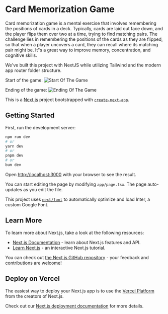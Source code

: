 # Card Memorization Game

Card memorization game is a mental exercise that involves remembering the positions of cards in a deck. Typically, cards are laid out face down, and the player flips them over two at a time, trying to find matching pairs. The challenge lies in remembering the positions of the cards as they are flipped, so that when a player uncovers a card, they can recall where its matching pair might be. It"s a great way to improve memory, concentration, and cognitive skills.

We've built this project with NextJS while utilizing Tailwind and the modern app router folder structure.

Start of the game:
![Start Of The Game](https://github.com/ARS-coding/web-card-memorization-game/blob/main/readme_assets/start.gif)

Ending of the game:
![Ending Of The Game](https://github.com/ARS-coding/web-card-memorization-game/blob/main/readme_assets/ending.gif)

This is a [Next.js](https://nextjs.org/) project bootstrapped with [`create-next-app`](https://github.com/vercel/next.js/tree/canary/packages/create-next-app).

## Getting Started

First, run the development server:

```bash
npm run dev
# or
yarn dev
# or
pnpm dev
# or
bun dev
```

Open [http://localhost:3000](http://localhost:3000) with your browser to see the result.

You can start editing the page by modifying `app/page.tsx`. The page auto-updates as you edit the file.

This project uses [`next/font`](https://nextjs.org/docs/basic-features/font-optimization) to automatically optimize and load Inter, a custom Google Font.

## Learn More

To learn more about Next.js, take a look at the following resources:

- [Next.js Documentation](https://nextjs.org/docs) - learn about Next.js features and API.
- [Learn Next.js](https://nextjs.org/learn) - an interactive Next.js tutorial.

You can check out [the Next.js GitHub repository](https://github.com/vercel/next.js/) - your feedback and contributions are welcome!

## Deploy on Vercel

The easiest way to deploy your Next.js app is to use the [Vercel Platform](https://vercel.com/new?utm_medium=default-template&filter=next.js&utm_source=create-next-app&utm_campaign=create-next-app-readme) from the creators of Next.js.

Check out our [Next.js deployment documentation](https://nextjs.org/docs/deployment) for more details.
